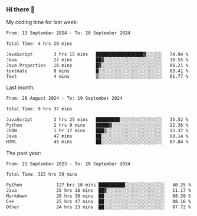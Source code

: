 ### Hi there 👋

My coding time for last week:

<!--START_SECTION:week-->

```txt
From: 13 September 2024 - To: 20 September 2024

Total Time: 4 hrs 20 mins

JavaScript        3 hrs 15 mins   ██████████████████▓░░░░░░   74.94 %
Java              27 mins         ██▓░░░░░░░░░░░░░░░░░░░░░░   10.55 %
Java Properties   16 mins         █▓░░░░░░░░░░░░░░░░░░░░░░░   06.21 %
textmate          8 mins          █░░░░░░░░░░░░░░░░░░░░░░░░   03.41 %
Text              4 mins          ▒░░░░░░░░░░░░░░░░░░░░░░░░   01.77 %
```

<!--END_SECTION:week-->

Last month:

<!--START_SECTION:month-->

```txt
From: 20 August 2024 - To: 19 September 2024

Total Time: 9 hrs 37 mins

JavaScript        3 hrs 25 mins   █████████░░░░░░░░░░░░░░░░   35.52 %
Python            2 hrs 9 mins    █████▓░░░░░░░░░░░░░░░░░░░   22.36 %
JSON              1 hr 17 mins    ███▒░░░░░░░░░░░░░░░░░░░░░   13.37 %
Java              47 mins         ██░░░░░░░░░░░░░░░░░░░░░░░   08.14 %
HTML              45 mins         ██░░░░░░░░░░░░░░░░░░░░░░░   07.84 %
```

<!--END_SECTION:month-->

The past year:

<!--START_SECTION:year-->

```txt
From: 21 September 2023 - To: 20 September 2024

Total Time: 315 hrs 59 mins

Python             127 hrs 10 mins ██████████░░░░░░░░░░░░░░░   40.25 %
Java               35 hrs 18 mins  ██▓░░░░░░░░░░░░░░░░░░░░░░   11.17 %
Markdown           26 hrs 30 mins  ██░░░░░░░░░░░░░░░░░░░░░░░   08.39 %
C++                25 hrs 47 mins  ██░░░░░░░░░░░░░░░░░░░░░░░   08.16 %
Other              24 hrs 23 mins  ██░░░░░░░░░░░░░░░░░░░░░░░   07.72 %
```

<!--END_SECTION:year-->
